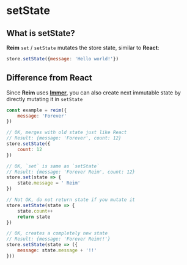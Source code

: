 # setState

## What is setState?

**Reim** `set` / `setState` mutates the store state, similar to **React**:

```javascript
store.setState({message: 'Hello world!'})
```

## Difference from React

Since **Reim** uses [**Immer**](https://github.com/mweststrate/immer), you can also create next immutable state by directly mutating it in `setState`

```javascript
const example = reim({
    message: 'Forever'
})

// OK, merges with old state just like React
// Result: {message: 'Forever', count: 12}
store.setState({
    count: 12
})

// OK, `set` is same as `setState`
// Result: {message: 'Forever Reim', count: 12}
store.set(state => {
    state.message = ' Reim'
})

// Not OK, do not return state if you mutate it
store.setState(state => {
    state.count++
    return state
})

// OK, creates a completely new state
// Result: {message: 'Forever Reim!!'}
store.setState(state => ({
    message: state.message + '!!'
}))
```

